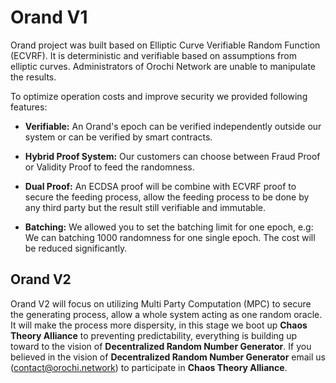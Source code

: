 # Orand V1

Orand project was built based on Elliptic Curve Verifiable Random Function (ECVRF). It is deterministic and verifiable based on assumptions from elliptic curves. Administrators of Orochi Network are unable to manipulate the results.

To optimize operation costs and improve security we provided following features:

- **Verifiable:** An Orand's epoch can be verified independently outside our system or can be verified by smart contracts.

- **Hybrid Proof System:** Our customers can choose between Fraud Proof or Validity Proof to feed the randomness.

- **Dual Proof:** An ECDSA proof will be combine with ECVRF proof to secure the feeding process, allow the feeding process to be done by any third party but the result still verifiable and immutable.

- **Batching:** We allowed you to set the batching limit for one epoch, e.g: We can batching 1000 randomness for one single epoch. The cost will be reduced significantly.

## Orand V2

Orand V2 will focus on utilizing Multi Party Computation (MPC) to secure the generating process, allow a whole system acting as one random oracle. It will make the process more dispersity, in this stage we boot up **Chaos Theory Alliance** to preventing predictability, everything is building up toward to the vision of **Decentralized Random Number Generator**. If you believed in the vision of **Decentralized Random Number Generator** email us ([contact@orochi.network](contact@orochi.network)) to participate in **Chaos Theory Alliance**.

